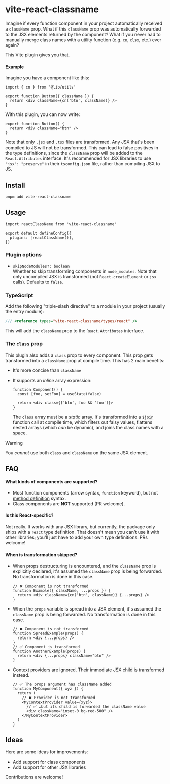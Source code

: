 # vite-react-classname

Imagine if every function component in your project automatically received a `className` prop. What if this `className` prop was automatically forwarded to the JSX elements returned by the component? What if you never had to manually merge class names with a utility function (e.g. `cn`, `clsx`, etc.) ever again?

This Vite plugin gives you that.

#### Example

Imagine you have a component like this:

```tsx
import { cn } from '@lib/utils'

export function Button({ className }) {
  return <div className={cn('btn', className)} />
}
```

With this plugin, you can now write:

```tsx
export function Button() {
  return <div className="btn" />
}
```

Note that only `.jsx` and `.tsx` files are transformed. Any JSX that's been compiled to JS will not be transformed. This can lead to false positives in the type definitions, since the `className` prop will be added to the `React.Attributes` interface. It's recommended for JSX libraries to use `"jsx": "preserve"` in their `tsconfig.json` file, rather than compiling JSX to JS.

## Install

```
pnpm add vite-react-classname
```

## Usage

```tsx
import reactClassName from 'vite-react-classname'

export default defineConfig({
  plugins: [reactClassName()],
})
```

### Plugin options

- `skipNodeModules?: boolean`  
  Whether to skip transforming components in `node_modules`. Note that only uncompiled JSX is transformed (not `React.createElement` or `jsx` calls). Defaults to `false`.

### TypeScript

Add the following "triple-slash directive" to a module in your project (usually the entry module):

```ts
/// <reference types="vite-react-classname/types/react" />
```

This will add the `className` prop to the `React.Attributes` interface.

### The `class` prop

This plugin also adds a `class` prop to every component. This prop gets transformed into a `className` prop at compile time. This has 2 main benefits:

- It's more concise than `className`
- It supports an _inline_ array expression:

  ```tsx
  function Component() {
    const [foo, setFoo] = useState(false)

    return <div class={['btn', foo && 'foo']}>
  }
  ```

  The `class` array must be a _static_ array. It's transformed into a [`$join`](https://github.com/aleclarson/vite-react-classname/blob/f64086920b3e7ed07394b3c28f24638f814b17d4/src/client.ts) function call at compile time, which filters out falsy values, flattens nested arrays (which _can_ be dynamic), and joins the class names with a space.

> [!WARNING]
> You _cannot_ use both `class` and `className` on the same JSX element.

## FAQ

#### What kinds of components are supported?

- Most function components (arrow syntax, `function` keyword), but not [method definition](https://developer.mozilla.org/en-US/docs/Web/JavaScript/Reference/Functions/Method_definitions) syntax.
- Class components are **NOT** supported (PR welcome).

#### Is this React-specific?

Not really. It works with any JSX library, but currently, the package only ships with a `react` type definition. That doesn't mean you can't use it with other libraries; you'll just have to add your own type definitions. PRs welcome!

#### When is transformation skipped?

- When props destructuring is encountered, and the `className` prop is explicitly declared, it's assumed the `className` prop is being forwarded. No transformation is done in this case.
  ```tsx
  // ❌ Component is not transformed
  function Example({ className, ...props }) {
    return <div className={cn('btn', className)} {...props} />
  }
  ```
- When the `props` variable is spread into a JSX element, it's assumed the `className` prop is being forwarded. No transformation is done in this case.
  ```tsx
  // ❌ Component is not transformed
  function SpreadExample(props) {
    return <div {...props} />
  }
  // ✅ Component is transformed
  function AnotherExample(props) {
    return <div {...props} className="btn" />
  }
  ```
- Context providers are ignored. Their immediate JSX child is transformed instead.
  ```tsx
  // ✅ The props argument has className added
  function MyComponent({ xyz }) {
    return (
      // ❌ Provider is not transformed
      <MyContextProvider value={xyz}>
        // ✅ …but its child is forwarded the className value
        <div className="inset-0 bg-red-500" />
      </MyContextProvider>
    )
  }
  ```

## Ideas

Here are some ideas for improvements:

- Add support for class components
- Add support for other JSX libraries

Contributions are welcome!
